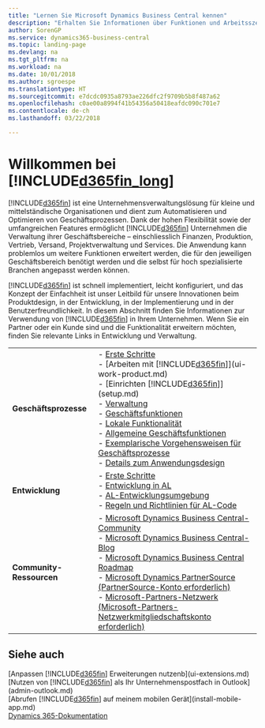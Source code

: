 ```yaml
---
title: "Lernen Sie Microsoft Dynamics Business Central kennen"
description: "Erhalten Sie Informationen über Funktionen und Arbeitsszenarien in Business Central, einer Unternehmensverwaltungslösung für kleine und mittelständische Organisationen."
author: SorenGP
ms.service: dynamics365-business-central
ms.topic: landing-page
ms.devlang: na
ms.tgt_pltfrm: na
ms.workload: na
ms.date: 10/01/2018
ms.author: sgroespe
ms.translationtype: HT
ms.sourcegitcommit: e7dcdc0935a8793ae226dfc2f9709b5b8f487a62
ms.openlocfilehash: c0ae00a8994f41b54356a50418eafdc090c701e7
ms.contentlocale: de-ch
ms.lasthandoff: 03/22/2018

---
```

# <a name="welcome-to-included365finlongincludesd365finlongmdmd"></a>Willkommen bei [!INCLUDE[d365fin_long](includes/d365fin_long_md.md)]
[!INCLUDE[d365fin](includes/d365fin_md.md)] ist eine Unternehmensverwaltungslösung für kleine und mittelständische Organisationen und dient zum Automatisieren und Optimieren von Geschäftsprozessen. Dank der hohen Flexibilität sowie der umfangreichen Features ermöglicht [!INCLUDE[d365fin](includes/d365fin_md.md)] Unternehmen die Verwaltung ihrer Geschäftsbereiche – einschliesslich Finanzen, Produktion, Vertrieb, Versand, Projektverwaltung und Services. Die Anwendung kann problemlos um weitere Funktionen erweitert werden, die für den jeweiligen Geschäftsbereich benötigt werden und die selbst für hoch spezialisierte Branchen angepasst werden können.

[!INCLUDE[d365fin](includes/d365fin_md.md)] ist schnell implementiert, leicht konfiguriert, und das Konzept der Einfachheit ist unser Leitbild für unsere Innovationen beim Produktdesign, in der Entwicklung, in der Implementierung und in der Benutzerfreundlichkeit. In diesem Abschnitt finden Sie Informationen zur Verwendung von [!INCLUDE[d365fin](includes/d365fin_md.md)] in Ihrem Unternehmen. Wenn Sie ein Partner oder ein Kunde sind und die Funktionalität erweitern möchten, finden Sie relevante Links in Entwicklung und Verwaltung.  

|||  
|-|-|  
|**Geschäftsprozesse**|-   [Erste Schritte](product-get-started.md)<br />-   [Arbeiten mit [!INCLUDE[d365fin](includes/d365fin_md.md)]](ui-work-product.md)<br />-   [Einrichten [!INCLUDE[d365fin](includes/d365fin_md.md)]](setup.md)<br />-   [Verwaltung](admin-setup-and-administration.md)<br />-   [Geschäftsfunktionen](across-business-functionality.md)<br />-   [Lokale Funktionalität](LocalFunctionality/Austria/austria-local-functionality.md)<br />-   [Allgemeine Geschäftsfunktionen](ui-across-business-areas.md)<br />-   [Exemplarische Vorgehensweisen für Geschäftsprozesse](walkthrough-business-process-walkthroughs.md)<br />-   [Details zum Anwendungsdesign](design-details-application-design.md)|  
|**Entwicklung**|-   [Erste Schritte](/dynamics365/business-central/dev-itpro/index)<br />-   [Entwicklung in AL](/dynamics365/business-central/dev-itpro/developer/devenv-dev-overview)<br />-   [AL-Entwicklungsumgebung](/dynamics365/business-central/dev-itpro/developer/devenv-reference-overview)<br />-   [Regeln und Richtlinien für AL-Code](/dynamics365/business-central/dev-itpro/compliance/apptest-overview)|  
|**Community-Ressourcen**|-   [Microsoft Dynamics Business Central-Community](https://community.dynamics.com/business)<br />-   [Microsoft Dynamics Business Central-Blog](https://community.dynamics.com/business/b/financials)<br />-   [Microsoft Dynamics Business Central Roadmap](https://roadmap.dynamics.com/#edition=1#application=a56e2c12-2a92-e611-80dc-c4346bac0910#status=3a708a86-ae97-e611-80df-c4346baceb68)<br />-   [Microsoft Dynamics PartnerSource \(PartnerSource-Konto erforderlich\)](https://mbs.microsoft.com/partnersource)<br />-   [Microsoft-Partners-Netzwerk \(Microsoft-Partners-Netzwerkmitgliedschaftskonto erforderlich\)](https://mspartner.microsoft.com/en/us/Pages/index.aspx)|  

## <a name="see-also"></a>Siehe auch
[Anpassen [!INCLUDE[d365fin](includes/d365fin_md.md)] Erweiterungen nutzenb](ui-extensions.md)  
[Nutzen von [!INCLUDE[d365fin](includes/d365fin_md.md)] als Ihr Unternehmenspostfach in Outlook](admin-outlook.md)  
[Abrufen [!INCLUDE[d365fin](includes/d365fin_md.md)] auf meinem mobilen Gerät](install-mobile-app.md)  
[Dynamics 365-Dokumentation](https://docs.microsoft.com/en-us/dynamics365/#pivot=solutions&panel=solutions_financials)

